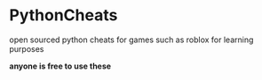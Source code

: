 # PythonCheats
open sourced python cheats for games such as roblox for learning purposes

**anyone is free to use these**

